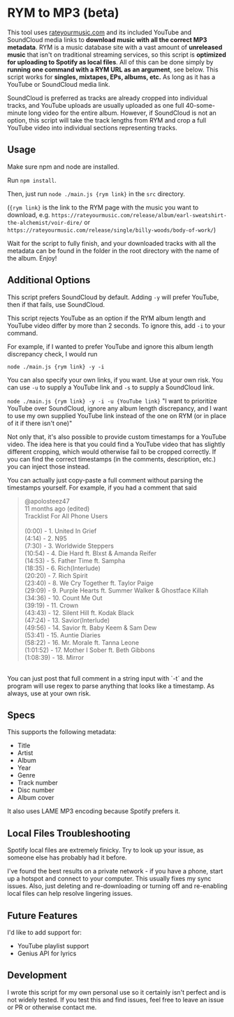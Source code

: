 # RYM to MP3 (beta)

This tool uses [rateyourmusic.com](https://rateyourmusic.com/) and its included YouTube and SoundCloud media links to **download music with all the correct MP3 metadata**. RYM is a music database site with a vast amount of **unreleased music** that isn't on traditional streaming services, so this script is **optimized for uploading to Spotify as local files**. All of this can be done simply by **running one command with a RYM URL as an argument**, see below. This script works for **singles, mixtapes, EPs, albums, etc.** As long as it has a YouTube or SoundCloud media link.

SoundCloud is preferred as tracks are already cropped into individual tracks, and YouTube uploads are usually uploaded as one full 40-some-minute long video for the entire album.
However, if SoundCloud is not an option, this script will take the track lengths from RYM and crop a full YouTube video into individual sections representing tracks.

## Usage

Make sure npm and node are installed.

Run `npm install`.

Then, just run `node ./main.js {rym link}` in the `src` directory.

(`{rym link}` is the link to the RYM page with the music you want to download, e.g. `https://rateyourmusic.com/release/album/earl-sweatshirt-the-alchemist/voir-dire/` or `https://rateyourmusic.com/release/single/billy-woods/body-of-work/`)

Wait for the script to fully finish, and your downloaded tracks with all the metadata can be found in the folder in the root directory with the name of the album. Enjoy!

## Additional Options

This script prefers SoundCloud by default. Adding `-y` will prefer YouTube, then if that fails, use SoundCloud.

This script rejects YouTube as an option if the RYM album length and YouTube video differ by more than 2 seconds. To ignore this, add `-i` to your command.

For example, if I wanted to prefer YouTube and ignore this album length discrepancy check, I would run

`node ./main.js {rym link} -y -i`

You can also specify your own links, if you want. Use at your own risk. You can use `-u` to supply a YouTube link and `-s` to supply a SoundCloud link.

`node ./main.js {rym link} -y -i -u {YouTube link}`
"I want to prioritize YouTube over SoundCloud, ignore any album length discrepancy, and I want to use my own supplied YouTube link instead of the one on RYM (or in place of it if there isn't one)"

Not only that, it's also possible to provide custom timestamps for a YouTube video. The idea here is that you could find a YouTube video that has slightly different cropping, which would otherwise fail to be cropped correctly. If you can find the correct timestamps (in the comments, description, etc.) you can inject those instead.

You can actually just copy-paste a full comment without parsing the timestamps yourself. For example, if you had a comment that said

<blockquote>
@apolosteez47<br>
11 months ago (edited)<br>
Tracklist For All Phone Users<br>
<br>
(0:00) - 1. United In Grief<br>
(4:14) - 2. N95<br>
(7:30) - 3. Worldwide Steppers<br>
(10:54) - 4. Die Hard ft. Blxst & Amanda Reifer<br>
(14:53) - 5. Father Time ft. Sampha<br>
(18:35) - 6. Rich(Interlude)<br>
(20:20) - 7. Rich Spirit<br>
(23:40) - 8. We Cry Together ft. Taylor Paige<br>
(29:09) - 9. Purple Hearts ft. Summer Walker & Ghostface Killah<br>
(34:36) - 10. Count Me Out<br>
(39:19) - 11. Crown<br>
(43:43) - 12. Silent Hill ft. Kodak Black<br>
(47:24) - 13. Savior(Interlude)<br>
(49:56) - 14. Savior ft. Baby Keem & Sam Dew<br>
(53:41) - 15. Auntie Diaries<br>
(58:22) - 16. Mr. Morale ft. Tanna Leone<br>
(1:01:52) - 17. Mother I Sober ft. Beth Gibbons<br>
(1:08:39) - 18. Mirror<br>
</blockquote>
<br>
You can just post that full comment in a string input with `-t` and the program will use regex to parse anything that looks like a timestamp. As always, use at your own risk.

## Specs

This supports the following metadata:

-   Title
-   Artist
-   Album
-   Year
-   Genre
-   Track number
-   Disc number
-   Album cover

It also uses LAME MP3 encoding because Spotify prefers it.

## Local Files Troubleshooting

Spotify local files are extremely finicky. Try to look up your issue, as someone else has probably had it before.

I've found the best results on a private network - if you have a phone, start up a hotspot and connect to your computer. This usually fixes my sync issues. Also, just deleting and re-downloading or turning off and re-enabling local files can help resolve lingering issues.

## Future Features

I'd like to add support for:

-   YouTube playlist support
-   Genius API for lyrics

## Development

I wrote this script for my own personal use so it certainly isn't perfect and is not widely tested. If you test this and find issues, feel free to leave an issue or PR or otherwise contact me.
